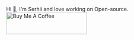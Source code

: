 Hi 👋, I'm Serhii and love working on Open-source.
<a href="https://www.buymeacoffee.com/serhiicho" target="_blank"><img src="https://cdn.buymeacoffee.com/buttons/v2/default-yellow.png" alt="Buy Me A Coffee" style="height: 60px !important;width: 217px !important;" ></a>
